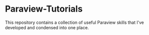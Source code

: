 # Paraview-Tutorials
This repository contains a collection of useful Paraview skills that I've developed and condensed into one place.
